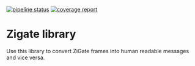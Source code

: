[![pipeline status](https://gitlab.com/neonox31/zigate/badges/master/pipeline.svg)](https://gitlab.com/neonox31/zigate/commits/master)
[![coverage report](https://gitlab.com/neonox31/zigate/badges/master/coverage.svg)](https://gitlab.com/neonox31/zigate/commits/master)

# Zigate library

Use this library to convert ZiGate frames into human readable messages and vice versa.

